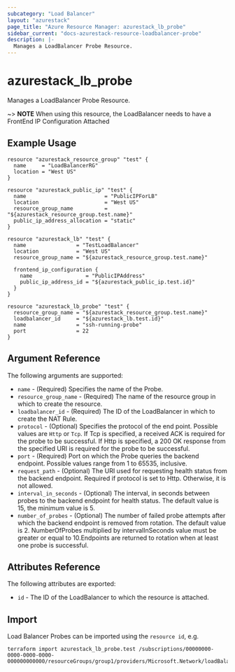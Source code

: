 ```yaml
---
subcategory: "Load Balancer"
layout: "azurestack"
page_title: "Azure Resource Manager: azurestack_lb_probe"
sidebar_current: "docs-azurestack-resource-loadbalancer-probe"
description: |-
  Manages a LoadBalancer Probe Resource.
---
```


# azurestack_lb_probe

Manages a LoadBalancer Probe Resource.

~> **NOTE** When using this resource, the LoadBalancer needs to have a FrontEnd IP Configuration Attached

## Example Usage

```hcl
resource "azurestack_resource_group" "test" {
  name     = "LoadBalancerRG"
  location = "West US"
}

resource "azurestack_public_ip" "test" {
  name                         = "PublicIPForLB"
  location                     = "West US"
  resource_group_name          = "${azurestack_resource_group.test.name}"
  public_ip_address_allocation = "static"
}

resource "azurestack_lb" "test" {
  name                = "TestLoadBalancer"
  location            = "West US"
  resource_group_name = "${azurestack_resource_group.test.name}"

  frontend_ip_configuration {
    name                 = "PublicIPAddress"
    public_ip_address_id = "${azurestack_public_ip.test.id}"
  }
}

resource "azurestack_lb_probe" "test" {
  resource_group_name = "${azurestack_resource_group.test.name}"
  loadbalancer_id     = "${azurestack_lb.test.id}"
  name                = "ssh-running-probe"
  port                = 22
}
```

## Argument Reference

The following arguments are supported:

* `name` - (Required) Specifies the name of the Probe.
* `resource_group_name` - (Required) The name of the resource group in which to create the resource.
* `loadbalancer_id` - (Required) The ID of the LoadBalancer in which to create the NAT Rule.
* `protocol` - (Optional) Specifies the protocol of the end point. Possible values are `Http` or `Tcp`. If Tcp is specified, a received ACK is required for the probe to be successful. If Http is specified, a 200 OK response from the specified URI is required for the probe to be successful.
* `port` - (Required) Port on which the Probe queries the backend endpoint. Possible values range from 1 to 65535, inclusive.
* `request_path` - (Optional) The URI used for requesting health status from the backend endpoint. Required if protocol is set to Http. Otherwise, it is not allowed.
* `interval_in_seconds` - (Optional) The interval, in seconds between probes to the backend endpoint for health status. The default value is 15, the minimum value is 5.
* `number_of_probes` - (Optional) The number of failed probe attempts after which the backend endpoint is removed from rotation. The default value is 2. NumberOfProbes multiplied by intervalInSeconds value must be greater or equal to 10.Endpoints are returned to rotation when at least one probe is successful.


## Attributes Reference

The following attributes are exported:

* `id` - The ID of the LoadBalancer to which the resource is attached.

## Import

Load Balancer Probes can be imported using the `resource id`, e.g.

```shell
terraform import azurestack_lb_probe.test /subscriptions/00000000-0000-0000-0000-000000000000/resourceGroups/group1/providers/Microsoft.Network/loadBalancers/lb1/probes/probe1
```
